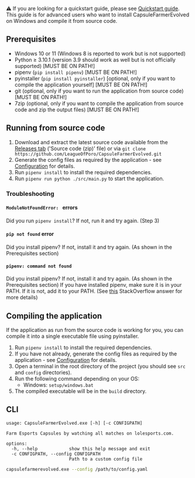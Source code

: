 ⚠️ If you are looking for a quickstart guide, please see [Quickstart guide](Quickstart-guide-(Windows)). 
This guide is for advanced users who want to install CapsuleFarmerEvolved on Windows and compile it from source code.

## Prerequisites
- Windows 10 or 11 (Windows 8 is reported to work but is not supported)
- Python ≥ 3.10.1 (version 3.9 should work as well but is not officially supported) [MUST BE ON PATH!]
- pipenv (`pip install pipenv`) [MUST BE ON PATH!]
- pyinstaller (`pip install pyinstaller`) [optional, only if you want to compile the application yourself] [MUST BE ON PATH!]
- git (optional, only if you want to run the application from source code) [MUST BE ON PATH!]
- 7zip (optional, only if you want to compile the application from source code and zip the output files) [MUST BE ON PATH!]

## Running from source code

1. Download and extract the latest source code available from the [Releases tab](https://github.com/LeagueOfPoro/CapsuleFarmerEvolved/releases/latest) ('Source code (zip)' file) or via `git clone https://github.com/LeagueOfPoro/CapsuleFarmerEvolved.git`
2. Generate the config files as required by the application - see [Configuration](Configuration) for details.
3. Run `pipenv install` to install the required dependencies.
4. Run `pipenv run python ./src/main.py` to start the application.

### Troubleshooting


#### `ModuleNotFoundError: ` errors
Did you run `pipenv install`? If not, run it and try again. (Step 3)

#### `pip not found` error
Did you install pipenv? If not, install it and try again. (As shown in the Prerequisites section)

#### `pipenv: command not found`
Did you install pipenv? If not, install it and try again. (As shown in the Prerequisites section)
If you have installed pipenv, make sure it is in your PATH. If it is not, add it to your PATH.
(See [this](https://stackoverflow.com/questions/44272416/pipenv-command-not-found) StackOverflow answer for more details)


## Compiling the application

If the application as run from the source code is working for you, you can compile it into a single executable file using pyinstaller.

1. Run `pipenv install` to install the required dependencies.
2. If you have not already, generate the config files as required by the application - see [Configuration](Configuration) for details.
3. Open a terminal in the root directory of the project (you should see `src` and `config` directories).
4. Run the following command depending on your OS: 
    - Windows: `setup/windows.bat` 
5. The compiled executable will be in the `build` directory.

## CLI
```
usage: CapsuleFarmerEvolved.exe [-h] [-c CONFIGPATH]

Farm Esports Capsules by watching all matches on lolesports.com.

options:
  -h, --help            show this help message and exit
  -c CONFIGPATH, --config CONFIGPATH
                        Path to a custom config file
```
```bash
capsulefarmerevolved.exe --config /path/to/config.yaml
```